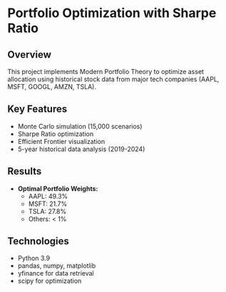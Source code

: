 
# Portfolio Optimization with Sharpe Ratio

## Overview
This project implements Modern Portfolio Theory to optimize asset allocation 
using historical stock data from major tech companies (AAPL, MSFT, GOOGL, AMZN, TSLA).

##  Key Features
- Monte Carlo simulation (15,000 scenarios)
- Sharpe Ratio optimization
- Efficient Frontier visualization
- 5-year historical data analysis (2019-2024)

##  Results
- **Optimal Portfolio Weights:**
  - AAPL: 49.3%
  - MSFT: 21.7%
  - TSLA: 27.8%
  - Others: < 1%

## Technologies
- Python 3.9
- pandas, numpy, matplotlib
- yfinance for data retrieval
- scipy for optimization
